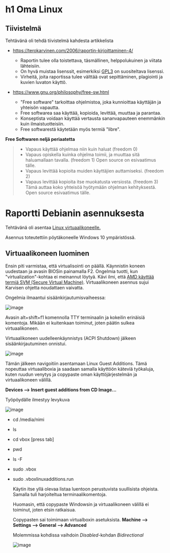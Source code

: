 # h1 Oma Linux

## Tiivistelmä
Tehtävänä oli tehdä tiivistelmä kahdesta artikkelista
- https://terokarvinen.com/2006/raportin-kirjoittaminen-4/
  - Raportin tulee olla toistettava, täsmällinen, helppolukuinen ja viitata lähteisiin.
  - On hyvä muistaa lisenssit, esimerkiksi [GPL3](https://www.gnu.org/licenses/gpl-3.0.html) on suositeltava lisenssi.
  - Virheitä, joita raportissa tulee välttää ovat sepittäminen, plagiointi ja kuvien luvaton käyttö.
    
- https://www.gnu.org/philosophy/free-sw.html
  - "Free software" tarkoittaa ohjelmistoa, joka kunnioittaa käyttäjän ja yhteisön vapautta.
  - Free softwarea saa käyttää, kopioida, levittää, muuttaa ja parantaa.
  - Konseptista voidaan käyttää vertausta sananvapauteen enemmänkin kuin ilmaistuotteisiin.
  - Free softwarestä käytetään myös termiä "libre".
  
**Free Softwaren neljä periaatetta**
> - Vapaus käyttää ohjelmaa niin kuin haluat (freedom 0)
> - Vapaus opiskella kuinka ohjelma toimii, ja muuttaa sitä haluamallaan tavalla. (freedom 1) Open source on esivaatimus tälle. 
> - Vapaus levittää kopioita muiden käyttäjien auttamiseksi. (freedom 2)
> - Vapaus levittää kopioita itse muokatusta versiosta. (freedom 3) Tämä auttaa koko yhteisöä hyötymään ohjelman kehityksestä.  Open source esivaatimus tälle.

# Raportti Debianin asennuksesta
Tehtävänä oli asentaa [Linux virtuaalikoneelle.](https://terokarvinen.com/2021/install-debian-on-virtualbox/)

Asennus toteutettiin pöytäkoneelle Windows 10 ympäristössä. 

## Virtuaalikoneen luominen
Ensin piti varmistaa, että virtualisointi on päällä. Käynnistin koneen uudestaan ja avasin BIOSin painamalla F2. Ongelmia tuotti, kun "virtualization"-kohtaa ei meinannut löytyä. Kävi ilmi, että [AMD käyttää termiä SVM (Secure Virtual Machine)](https://www.asus.com/support/FAQ/1043992/). Virtuaalikoneen asennus sujui Karvisen ohjetta noudattaen vaivatta. 

Ongelmia ilmaantui sisäänkirjautumisvaiheessa:

![image](https://github.com/kimbokat/linuxpalvelimet/assets/90966436/b3afb2b1-0e92-4778-981b-f9140da81780)

Avasin alt+shift+f1 komennolla TTY terminaalin ja kokeilin erinäisiä komentoja. Mikään ei kuitenkaan toiminut, joten päätin sulkea virtuaalikoneen.

Virtuaalikoneen uudelleenkäynnistys (ACPI Shutdown) jälkeen sisäänkirjautuminen onnistui.

![image](https://github.com/kimbokat/linuxpalvelimet/assets/90966436/e8bbb7a4-9081-44cf-8477-8cc667cca887)

Tämän jälkeen navigoitiin asentamaan Linux Guest Additions. Tämä nopeuttaa virtuaaliboxia ja saadaan samalla käyttöön käteviä työkaluja, kuten ruudun venytys ja copypaste oman käyttöjärjestelmän ja virtuaalikoneen välillä.

**Devices --> Insert guest additions from CD Image...**

Työpöydälle ilmestyy levykuva

![image](https://github.com/kimbokat/linuxpalvelimet/assets/90966436/7d96cf69-3061-4c64-87c0-55f8f3972fa6)

- cd /media/nimi
- ls
- cd vbox [press tab]
- pwd
- ls -F
- sudo .vbox
- sudo .vboxlinuxadditions.run

  Käytin itse yllä olevaa listaa luentoon perustuvista suullisista ohjeista. Samalla tuli harjoiteltua terminaalikomentoja.

  Huomasin, että copypaste Windowsin ja virtuaalikoneen välillä ei toiminut, joten etsin ratkaisua.

  Copypasten sai toimimaan virtualboxin asetuksista. **Machine --> Settings --> General --> Advanced**

  Molemmissa kohdissa vaihdoin *Disabled*-kohdan *Bidirectional*
  
  ![image](https://github.com/kimbokat/linuxpalvelimet/assets/90966436/d4ecdee9-5d43-4ff9-9b77-17976cf0f4a9)

  












  
